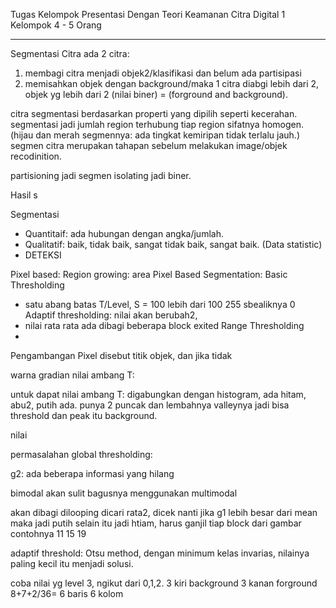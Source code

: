 Tugas Kelompok Presentasi
Dengan Teori Keamanan Citra Digital
1 Kelompok 4 - 5 Orang

________________________________________

Segmentasi Citra
ada 2 citra:
1. membagi citra menjadi objek2/klasifikasi dan belum ada partisipasi
2. memisahkan objek dengan background/maka 1 citra diabgi lebih dari 2, objek yg lebih dari 2 (nilai biner) = (forground and background).

citra segmentasi berdasarkan properti yang dipilih seperti kecerahan.
segmentasi jadi jumlah region terhubung tiap region sifatnya homogen. (hijau dan merah segmennya: ada tingkat kemiripan tidak terlalu jauh.)
segmen citra merupakan tahapan sebelum melakukan image/objek recodinition.

partisioning jadi segmen
isolating jadi biner.

Hasil s

Segmentasi
- Quantitaif: ada hubungan dengan angka/jumlah.
- Qualitatif: baik, tidak baik, sangat tidak baik, sangat baik. (Data statistic)
- DETEKSI

Pixel based: 
Region growing: area
Pixel Based Segmentation: Basic Thresholding
- satu abang batas T/Level, S = 100 lebih dari 100 255 sbealiknya 0
Adaptif thresholding: nilai akan berubah2, 
- nilai rata rata ada dibagi beberapa block exited
Range Thresholding
- 

Pengambangan
Pixel disebut titik objek, dan jika tidak 

warna gradian
nilai ambang T:


untuk dapat nilai ambang T:
digabungkan dengan histogram, ada hitam, abu2, putih ada. punya 2 puncak dan lembahnya valleynya jadi bisa threshold dan peak itu background.

nilai


permasalahan global thresholding:

g2: ada beberapa informasi yang hilang


bimodal akan sulit
bagusnya menggunakan multimodal

akan dibagi dilooping dicari rata2, dicek nanti jika g1 lebih besar dari mean maka jadi putih selain itu jadi htiam, harus ganjil tiap block dari gambar contohnya 11 15 19

adaptif threshold:
Otsu method, dengan minimum kelas invarias, nilainya paling kecil itu menjadi solusi.

coba nilai yg level 3, ngikut dari 0,1,2.
3 kiri background 3 kanan forground
8+7+2/36=
6 baris 6 kolom
